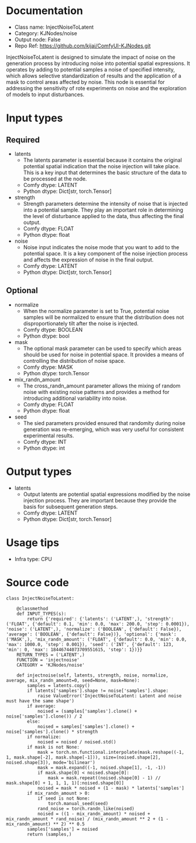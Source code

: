 # Documentation
- Class name: InjectNoiseToLatent
- Category: KJNodes/noise
- Output node: False
- Repo Ref: https://github.com/kijai/ComfyUI-KJNodes.git

InjectNoiseToLatent is designed to simulate the impact of noise on the generation process by introducing noise into potential spatial expressions. It operates by adding to potential samples a noise of specified intensity, which allows selective standardization of results and the application of a mask to control areas affected by noise. This node is essential for addressing the sensitivity of rote experiments on noise and the exploration of models to input disturbances.

# Input types
## Required
- latents
    - The latents parameter is essential because it contains the original potential spatial indication that the noise injection will take place. This is a key input that determines the basic structure of the data to be processed at the node.
    - Comfy dtype: LATENT
    - Python dtype: Dict[str, torch.Tensor]
- strength
    - Strength parameters determine the intensity of noise that is injected into a potential sample. They play an important role in determining the level of disturbance applied to the data, thus affecting the final output.
    - Comfy dtype: FLOAT
    - Python dtype: float
- noise
    - Noise input indicates the noise mode that you want to add to the potential space. It is a key component of the noise injection process and affects the expression of noise in the final output.
    - Comfy dtype: LATENT
    - Python dtype: Dict[str, torch.Tensor]
## Optional
- normalize
    - When the normalize parameter is set to True, potential noise samples will be normalized to ensure that the distribution does not disproportionately tilt after the noise is injected.
    - Comfy dtype: BOOLEAN
    - Python dtype: bool
- mask
    - The optional mask parameter can be used to specify which areas should be used for noise in potential space. It provides a means of controlling the distribution of noise space.
    - Comfy dtype: MASK
    - Python dtype: torch.Tensor
- mix_randn_amount
    - The cross_randn_amount parameter allows the mixing of random noise with existing noise patterns and provides a method for introducing additional variability into noise.
    - Comfy dtype: FLOAT
    - Python dtype: float
- seed
    - The sied parameters provided ensured that randomity during noise generation was re-emerging, which was very useful for consistent experimental results.
    - Comfy dtype: INT
    - Python dtype: int

# Output types
- latents
    - Output latents are potential spatial expressions modified by the noise injection process. They are important because they provide the basis for subsequent generation steps.
    - Comfy dtype: LATENT
    - Python dtype: Dict[str, torch.Tensor]

# Usage tips
- Infra type: CPU

# Source code
```
class InjectNoiseToLatent:

    @classmethod
    def INPUT_TYPES(s):
        return {'required': {'latents': ('LATENT',), 'strength': ('FLOAT', {'default': 0.1, 'min': 0.0, 'max': 200.0, 'step': 0.0001}), 'noise': ('LATENT',), 'normalize': ('BOOLEAN', {'default': False}), 'average': ('BOOLEAN', {'default': False})}, 'optional': {'mask': ('MASK',), 'mix_randn_amount': ('FLOAT', {'default': 0.0, 'min': 0.0, 'max': 1000.0, 'step': 0.001}), 'seed': ('INT', {'default': 123, 'min': 0, 'max': 18446744073709551615, 'step': 1})}}
    RETURN_TYPES = ('LATENT',)
    FUNCTION = 'injectnoise'
    CATEGORY = 'KJNodes/noise'

    def injectnoise(self, latents, strength, noise, normalize, average, mix_randn_amount=0, seed=None, mask=None):
        samples = latents.copy()
        if latents['samples'].shape != noise['samples'].shape:
            raise ValueError('InjectNoiseToLatent: Latent and noise must have the same shape')
        if average:
            noised = (samples['samples'].clone() + noise['samples'].clone()) / 2
        else:
            noised = samples['samples'].clone() + noise['samples'].clone() * strength
        if normalize:
            noised = noised / noised.std()
        if mask is not None:
            mask = torch.nn.functional.interpolate(mask.reshape((-1, 1, mask.shape[-2], mask.shape[-1])), size=(noised.shape[2], noised.shape[3]), mode='bilinear')
            mask = mask.expand((-1, noised.shape[1], -1, -1))
            if mask.shape[0] < noised.shape[0]:
                mask = mask.repeat((noised.shape[0] - 1) // mask.shape[0] + 1, 1, 1, 1)[:noised.shape[0]]
            noised = mask * noised + (1 - mask) * latents['samples']
        if mix_randn_amount > 0:
            if seed is not None:
                torch.manual_seed(seed)
            rand_noise = torch.randn_like(noised)
            noised = ((1 - mix_randn_amount) * noised + mix_randn_amount * rand_noise) / (mix_randn_amount ** 2 + (1 - mix_randn_amount) ** 2) ** 0.5
        samples['samples'] = noised
        return (samples,)
```